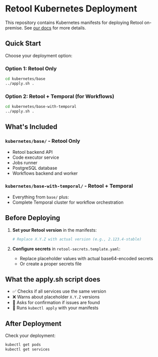 # Retool Kubernetes Deployment

This repository contains Kubernetes manifests for deploying Retool on-premise. See [our docs](https://docs.retool.com/self-hosted/tutorials/kubernetes/manifests) for more details.

## Quick Start

Choose your deployment option:

### Option 1: Retool Only
```bash
cd kubernetes/base
../apply.sh .
```

### Option 2: Retool + Temporal (for Workflows)
```bash
cd kubernetes/base-with-temporal
../apply.sh .
```

## What's Included

### `kubernetes/base/` - Retool Only
- Retool backend API
- Code executor service
- Jobs runner
- PostgreSQL database
- Workflows backend and worker

### `kubernetes/base-with-temporal/` - Retool + Temporal
- Everything from `base/` plus:
- Complete Temporal cluster for workflow orchestration

## Before Deploying

1. **Set your Retool version** in the manifests:
   ```bash
   # Replace X.Y.Z with actual version (e.g., 2.123.4-stable)
   ```

2. **Configure secrets** in `retool-secrets.template.yaml`:
   - Replace placeholder values with actual base64-encoded secrets
   - Or create a proper secrets file


## What the apply.sh script does

- ✅ Checks if all services use the same version
- ❌ Warns about placeholder `X.Y.Z` versions
- 🤔 Asks for confirmation if issues are found
- 🚀 Runs `kubectl apply` with your manifests

## After Deployment

Check your deployment:
```bash
kubectl get pods
kubectl get services
``` 
